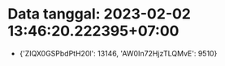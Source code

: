 # Data tanggal: 2023-02-02 13:46:20.222395+07:00

* {'ZIQX0GSPbdPtH20l': 13146, 'AW0In72HjzTLQMvE': 9510}
